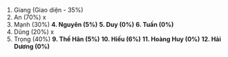 1. Giang (Giao diện - 35%)
2. An (70%) x
3. Mạnh (30%)
   **4. Nguyên (5%)**
   **5. Duy (0%)**
   **6. Tuấn (0%)**
4. Dũng (20%) x
5. Trọng (40%)
   **9. Thế Hân (5%)**
   **10. Hiếu (6%)**
   **11. Hoàng Huy (0%)**
   **12. Hải Dương (0%)**
